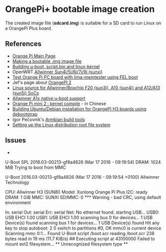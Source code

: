 # OrangePi+ bootable image creation

The created image file (**sdcard.img**) is suitable for a SD card to
run Linux on a OrangePi Plus board.

## References
  * [Orange Pi Main Page](http://www.orangepi.org/Docs/mainpage.html)
  * [Making a bootable .img image file](http://www.orangepi.org/Docs/Makingabootable.html)
  * [Building u-boot, script.bin and linux-kernel](http://www.orangepi.org/Docs/Building.html)
  * OpenWRT [Allwinner Sun4i/5i/6i/7i/9i (sunxi)](http://wiki.openwrt.org/doc/hardware/soc/soc.allwinner.sunxi)
  * [Test Orange Pi PC board with lima-memtester using FEL boot](https://github.com/ssvb/lima-memtester/releases)
  * Jef's page about [OrangePI 2](http://moinejf.free.fr/opi2/)
  * [Linux source for Allwinner/Boxchip F20 (sun3i), A10 (sun4i) and A12/A13 (sun5i) SoCs](https://github.com/jwrdegoede/linux-sunxi/tree/sunxi-wip)
  * [Allwinner A1x native u-boot support](https://github.com/jwrdegoede/u-boot-sunxi)
  * [Orange Pi mini 2 : kernel compile](https://www.gitbook.com/book/sunyzero/orange-pi-mini-2-kernel-compile/details) - in Chinese
  * [Building Ubuntu/Debian installation for OrangePI H3 boards using debootstrap](https://github.com/loboris/OrangePi-BuildLinux)
  * Igor Pečovnik's [Armbian build tools](https://github.com/igorpecovnik/lib)
  * [Setting up the Linux distribution root file system](http://www.orangepi.org/Docs/SettinguptheLinux.html)

## Issues
  * <pre>
U-Boot SPL 2016.03-00213-gf8a4826 (Mar 17 2016 - 09:19:54)
DRAM: 1024 MiB
Trying to boot from MMC

U-Boot 2016.03-00213-gf8a4826 (Mar 17 2016 - 09:19:54 +0100) Allwinner Technology

CPU:   Allwinner H3 (SUN8I)
Model: Xunlong Orange Pi Plus
I2C:   ready
DRAM:  1 GiB
MMC:   SUNXI SD/MMC: 0
*** Warning - bad CRC, using default environment

In:    serial
Out:   serial
Err:   serial
Net:   No ethernet found.
starting USB...
USB0:   USB EHCI 1.00
USB1:   USB EHCI 1.00
scanning bus 0 for devices... 1 USB Device(s) found
scanning bus 1 for devices... 1 USB Device(s) found
Hit any key to stop autoboot:  2 0
switch to partitions #0, OK
mmc0 is current device
Scanning mmc 0:1...
Found U-Boot script /boot.scr
reading /boot.scr
238 bytes read in 19 ms (11.7 KiB/s)
\## Executing script at 43100000
Failed to mount ext2 filesystem...
** Unrecognized filesystem type ** 
</pre>

